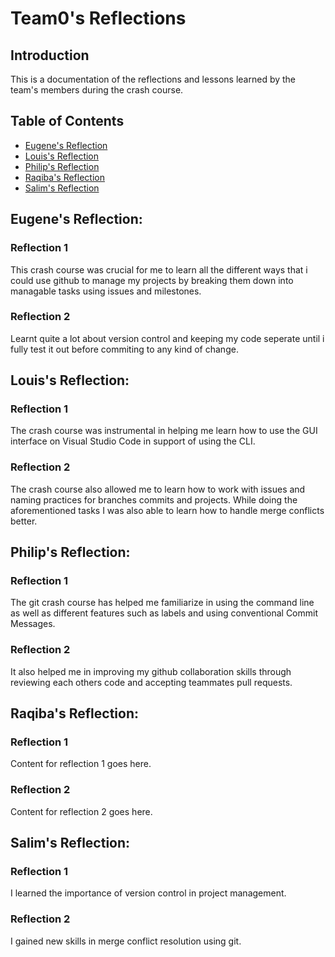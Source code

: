 # Team0's Reflections

## Introduction

This is a documentation of the reflections and lessons learned by the team's members during the crash course.

## Table of Contents

- [Eugene's Reflection](eugenes-reflection)
- [Louis's Reflection](louiss-reflection)
- [Philip's Reflection](philips-reflection)
- [Raqiba's Reflection](raqibas-reflection)
- [Salim's Reflection](salims-reflection)

## Eugene's Reflection: 

### Reflection 1
This crash course was crucial for me to learn all the different ways that i could use github to manage my projects by breaking them down into managable tasks using issues and milestones.
### Reflection 2
Learnt quite a lot about version control and keeping my code seperate until i fully test it out before commiting to any kind of change.


## Louis's Reflection: 

### Reflection 1

The crash course was instrumental in helping me learn how to use  the GUI interface on Visual Studio Code in support of using the CLI.
### Reflection 2

The crash course also allowed me to learn how to work with issues and naming practices for branches commits and projects. While doing the aforementioned tasks I was also able to learn how to handle merge conflicts better.


## Philip's Reflection: 

### Reflection 1

The git crash course has helped me familiarize in using the command line as well as different features such as labels and using conventional Commit Messages.

### Reflection 2

It also helped me in improving my github collaboration skills through reviewing each others code and accepting teammates pull requests.


## Raqiba's Reflection: 

### Reflection 1

Content for reflection 1 goes here.
### Reflection 2

Content for reflection 2 goes here.


## Salim's Reflection: 

### Reflection 1

I learned the importance of version control in project management.
### Reflection 2

I gained new skills in merge conflict resolution using git.